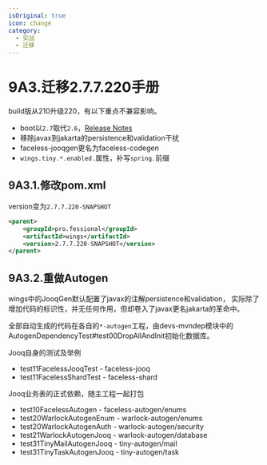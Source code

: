 ```yaml
---
isOriginal: true
icon: change
category:
  - 实战
  - 迁移
---
```


# 9A3.迁移2.7.7.220手册

build版从210升级220，有以下重点不兼容影响。

* boot以`2.7`取代`2.6`，[Release Notes](https://github.com/spring-projects/spring-boot/wiki/Spring-Boot-2.7-Release-Notes)
* 移除javax到jakarta的persistence和validation干扰
* faceless-jooqgen更名为faceless-codegen
* `wings.tiny.*.enabled.`属性，补写`spring.`前缀

## 9A3.1.修改pom.xml

version变为`2.7.7.220-SNAPSHOT`

```xml
<parent>
    <groupId>pro.fessional</groupId>
    <artifactId>wings</artifactId>
    <version>2.7.7.220-SNAPSHOT</version>
</parent>
```

## 9A3.2.重做Autogen

wings中的JooqGen默认配置了javax的注解persistence和validation，
实际除了增加代码的标识性，并无任何作用，但却卷入了javax更名jakarta的革命中。

全部自动生成的代码在各自的`*-autogen`工程，由devs-mvndep模块中的
AutogenDependencyTest#test00DropAllAndInit初始化数据库。

Jooq自身的测试及举例

* test11FacelessJooqTest - faceless-jooq
* test11FacelessShardTest - faceless-shard

Jooq业务表的正式依赖，随主工程一起打包

* test10FacelessAutogen - faceless-autogen/enums
* test20WarlockAutogenEnum - warlock-autogen/enums
* test20WarlockAutogenAuth - warlock-autogen/security
* test21WarlockAutogenJooq - warlock-autogen/database
* test31TinyMailAutogenJooq - tiny-autogen/mail
* test31TinyTaskAutogenJooq - tiny-autogen/task
